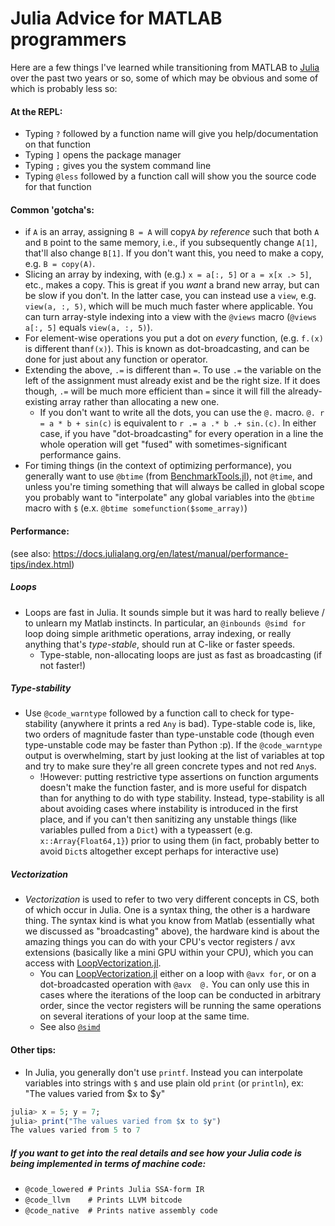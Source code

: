 # Julia Advice for MATLAB programmers

Here are a few things I've learned while transitioning from MATLAB to [Julia](julialang.org) over the past two years or so, some of which may be obvious and some of which is probably less so:

#### At the REPL:
* Typing `?` followed by a function name will give you help/documentation on that function
* Typing `]` opens the package manager
* Typing `;` gives you the system command line
* Typing `@less` followed by a function call will show you the source code for that function

#### Common 'gotcha's:
* if `A` is an array, assigning `B = A` will copy`A` *by reference* such that both `A` and `B` point to the same memory,  i.e., if you subsequently change `A[1]`, that'll also change `B[1]`. If you don't want this, you need to make a copy, e.g. `B = copy(A)`.
* Slicing an array by indexing, with (e.g.)  `x = a[:, 5]` or `a = x[x .> 5]`, etc., makes a copy. This is great if you *want* a brand new array, but can be slow if you don't. In the latter case, you can instead use a `view`, e.g. `view(a, :, 5)`, which will be much much faster where applicable. You can turn array-style indexing into a view with the `@views` macro (`@views a[:, 5]` equals `view(a, :, 5)`).
* For element-wise operations you put a dot on _every_ function,  (e.g.  `f.(x)` is different than`f(x)`). This is known as dot-broadcasting, and can be done for just about any function or operator.
* Extending the above, `.=` is different than `=`. To use  `.=` the variable on the left of the assignment must already exist and be the right size. If it does though, `.=` will be much more efficient than `=` since it will fill the already-existing array rather than allocating a new one. 
  * If you don't want to write all the dots, you can use the `@.` macro. `@. r  = a * b + sin(c)` is equivalent to `r .= a .* b .+ sin.(c)`. In either case, if you have "dot-broadcasting" for every operation in a line the whole operation will get "fused" with sometimes-significant performance gains.
* For timing things (in the context of optimizing performance), you generally want to use `@btime` (from [BenchmarkTools.jl](https://github.com/JuliaCI/BenchmarkTools.jl)), not `@time`, and unless you're timing something that will always be called in global scope you probably want to "interpolate" any global variables into the `@btime` macro with `$`  (e.x. `@btime somefunction($some_array)`)

#### Performance:
(see also: https://docs.julialang.org/en/latest/manual/performance-tips/index.html)
##### Loops
* Loops are fast in Julia. It sounds simple but it was hard to really believe / to unlearn my Matlab instincts. In particular, an `@inbounds @simd for` loop doing simple arithmetic operations, array indexing, or really anything that's *type-stable*, should run at C-like or faster speeds.
  * Type-stable, non-allocating loops are just as fast as broadcasting (if not faster!)

##### Type-stability
* Use `@code_warntype` followed by a function call to check for type-stability (anywhere it prints a red `Any` is bad). Type-stable code is, like, two orders of magnitude faster than type-unstable code (though even type-unstable code may be faster than Python :p). If the `@code_warntype` output is overwhelming, start by just looking at the list of variables at top and try to make sure they're all green concrete types and not red `Any`s.
  * !However: putting restrictive type assertions on function arguments doesn't make the function faster, and is more useful for dispatch than for anything to do with type stability. Instead, type-stability is all about avoiding cases where instability is introduced in the first place, and if you can't then sanitizing any unstable things (like variables pulled from a `Dict`) with a typeassert (e.g. `x::Array{Float64,1}`) prior to using them (in fact, probably better to avoid `Dict`s altogether except perhaps for interactive use)

##### Vectorization
* *Vectorization* is used to refer to two very different concepts in CS, both of which occur in Julia. One is a syntax thing, the other is a hardware thing. The syntax kind is what you know from Matlab (essentially what we discussed as "broadcasting" above), the hardware kind is about the amazing things you can do with your CPU's vector registers / avx extensions (basically like a mini GPU within your CPU), which you can access with [LoopVectorization.jl](https://github.com/chriselrod/LoopVectorization.jl).  
  * You can [LoopVectorization.jl](https://github.com/chriselrod/LoopVectorization.jl) either on a loop with `@avx for`, or on a dot-broadcasted operation with `@avx  @.` You can only use this in cases where the iterations of the loop can be conducted in arbitrary order, since the vector registers will be running the same operations on several iterations of your loop at the same time. 
  * See also [`@simd`](https://docs.julialang.org/en/latest/base/base/index.html#Base.SimdLoop.@simd)

#### Other tips:
* In Julia, you generally don't use `printf`. Instead you can interpolate variables into strings with `$` and use plain old `print` (or `println`), ex: "The values varied from $x to $y"
```julia
julia> x = 5; y = 7;
julia> print("The values varied from $x to $y")
The values varied from 5 to 7
```

##### If you want to get into the real details and see how your Julia code is being implemented in terms of machine code:
* `@code_lowered # Prints Julia SSA-form IR`
* `@code_llvm    # Prints LLVM bitcode`
* `@code_native  # Prints native assembly code`
